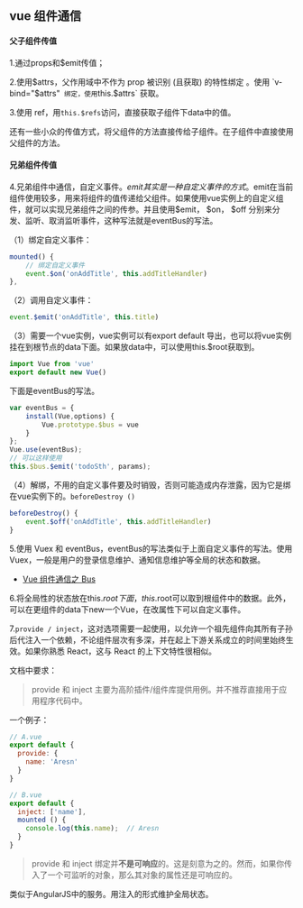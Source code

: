 ## vue 组件通信
####  父子组件传值

1.通过props和$emit传值；	

2.使用$attrs，父作用域中不作为 prop 被识别 (且获取) 的特性绑定 。使用 `v-bind="$attrs"` 绑定，使用`this.$attrs` 获取。

3.使用 ref，用`this.$refs`访问，直接获取子组件下data中的值。

还有一些小众的传值方式，将父组件的方法直接传给子组件。在子组件中直接使用父组件的方法。

#### 兄弟组件传值

4.兄弟组件中通信，自定义事件。$emit其实是一种自定义事件的方式。$emit在当前组件使用较多，用来将组件的值传递给父组件。如果使用vue实例上的自定义组件，就可以实现兄弟组件之间的传参。并且使用$emit， $on， $off 分别来分发、监听、取消监听事件，这种写法就是eventBus的写法。

（1）绑定自定义事件：

````js
mounted() {
    // 绑定自定义事件
    event.$on('onAddTitle', this.addTitleHandler)
},
````

（2）调用自定义事件：

```js
event.$emit('onAddTitle', this.title)
```

（3）需要一个vue实例，vue实例可以有export default 导出，也可以将vue实例挂在到根节点的data下面。如果放data中，可以使用this.$root获取到。

```js
import Vue from 'vue'
export default new Vue()
```

下面是eventBus的写法。

```js
var eventBus = {
    install(Vue,options) {
        Vue.prototype.$bus = vue
    }
};
Vue.use(eventBus);
// 可以这样使用
this.$bus.$emit('todoSth', params);
```

（4）解绑，不用的自定义事件要及时销毁，否则可能造成内存泄露，因为它是绑在vue实例下的。`beforeDestroy ()`

```js
beforeDestroy() {
	event.$off('onAddTitle', this.addTitleHandler)
}
```

5.使用 Vuex 和 eventBus，eventBus的写法类似于上面自定义事件的写法。使用 Vuex，一般是用户的登录信息维护、通知信息维护等全局的状态和数据。

- [Vue 组件通信之 Bus](https://juejin.im/post/5a4353766fb9a044fb080927)

6.将全局性的状态放在this.$root下面，this.$root可以取到根组件中的数据。此外，可以在更组件的data下new一个Vue，在改属性下可以自定义事件。

7.`provide / inject`，这对选项需要一起使用，以允许一个祖先组件向其所有子孙后代注入一个依赖，不论组件层次有多深，并在起上下游关系成立的时间里始终生效。如果你熟悉 React，这与 React 的上下文特性很相似。

文档中要求：

> provide 和 inject 主要为高阶插件/组件库提供用例。并不推荐直接用于应用程序代码中。

一个例子：

```js
// A.vue
export default {
  provide: {
    name: 'Aresn'
  }
}

// B.vue
export default {
  inject: ['name'],
  mounted () {
    console.log(this.name);  // Aresn
  }
}
```

> provide 和 inject 绑定并**不是可响应**的。这是刻意为之的。然而，如果你传入了一个可监听的对象，那么其对象的属性还是可响应的。

类似于AngularJS中的服务。用注入的形式维护全局状态。